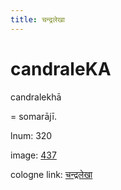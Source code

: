 ```yaml
---
title: चन्द्रलेखा
---
```


# candraleKA

candralekhā  <div n="P" />= somarājī.

lnum: 320

image: [437](https://www.sanskrit-lexicon.uni-koeln.de/scans/csl-apidev/servepdf.php?dict=snp&page=437)

cologne link: [चन्द्रलेखा](https://sanskrit-lexicon.uni-koeln.de/scans/csl-apidev/getword.php?dict=snp&key=चन्द्रलेखा)

